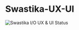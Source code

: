 # Swastika-UX-UI

![Swastika I/O UX & UI Status](https://swastika-io.visualstudio.com/_apis/public/build/definitions/67a4dc0a-8e40-4fd9-af40-5c8cc4a0751e/2/badge)

